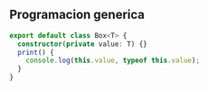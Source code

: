 ## Programacion generica

```ts
export default class Box<T> {
  constructor(private value: T) {}
  print() {
    console.log(this.value, typeof this.value);
  }
}
```
